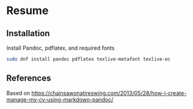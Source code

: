 # Resume


## Installation

Install Pandoc, pdflatex, and required fonts
```sh
sudo dnf install pandoc pdflatex texlive-metafont texlive-ec
```

## References
Based on https://chainsawonatireswing.com/2013/05/28/how-i-create-manage-my-cv-using-markdown-pandoc/
